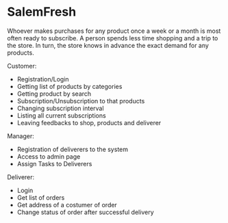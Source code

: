 
# SalemFresh

Whoever makes purchases for any product once a week or a month is most often ready to subscribe. A person spends less time shopping and a trip to the store.
In turn, the store knows in advance the exact demand for any products.

Customer:
- Registration/Login
- Getting list of products by categories
- Getting product by search
- Subscription/Unsubscription to that products
- Changing subscription interval
- Listing all current subscriptions
- Leaving feedbacks to shop, products and deliverer


Manager:
- Registration of deliverers to the system
- Access to admin page
- Assign Tasks to Deliverers

Deliverer:
- Login
- Get list of orders
- Get address of a costumer of order
- Change status of order after successful delivery

